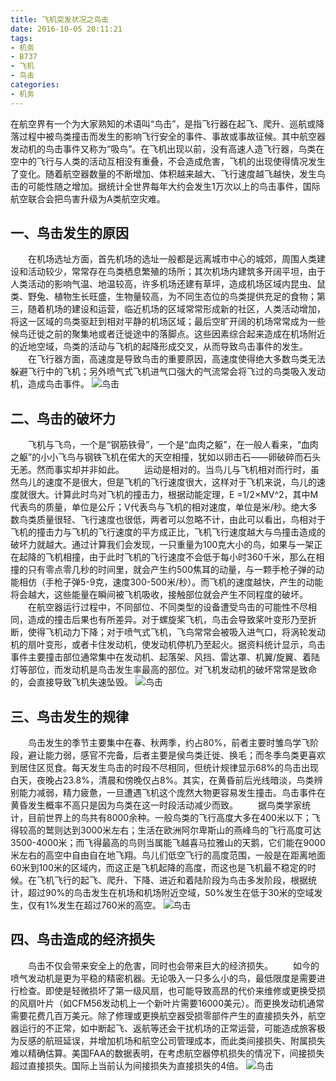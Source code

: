 ```yaml
---
title: 飞机突发状况之鸟击
date: 2016-10-05 20:11:21
tags:
- 机务
- B737
- 飞机
- 鸟击
categories:
- 机务
---
```

在航空界有一个为大家熟知的术语叫“鸟击”，是指飞行器在起飞、爬升、巡航或降落过程中被鸟类撞击而发生的影响飞行安全的事件、事故或事故征候。其中航空器发动机的鸟击事件又称为“吸鸟”。在飞机出现以前，没有高速人造飞行器，鸟类在空中的飞行与人类的活动互相没有重叠，不会造成危害，飞机的出现使得情况发生了变化。随着航空器数量的不断增加、体积越来越大、飞行速度越飞越快，发生鸟击的可能性随之增加。据统计全世界每年大约会发生1万次以上的鸟击事件，国际航空联合会把鸟害升级为A类航空灾难。

## 一、鸟击发生的原因
　　在机场选址方面，首先机场的选址一般都是远离城市中心的城郊，周围人类建设和活动较少，常常存在鸟类栖息繁殖的场所；其次机场内建筑多开阔平坦，由于人类活动的影响气温、地温较高，许多机场还建有草坪，造成机场区域内昆虫、鼠类、野兔、植物生长旺盛，生物量较高，为不同生态位的鸟类提供充足的食物；第三，随着机场的建设和运营，临近机场的区域常常形成新的社区，人类活动增加，将这一区域的鸟类驱赶到相对平静的机场区域；最后空旷开阔的机场常常成为一些候鸟迁徙之前的聚集地或者迁徙途中的落脚点。这些因素综合起来造成在机场附近的近地空域，鸟类的活动与飞机的起降形成交叉，从而导致鸟击事件的发生。
　　在飞行器方面，高速度是导致鸟击的重要原因，高速度使得绝大多数鸟类无法躲避飞行中的飞机；另外喷气式飞机进气口强大的气流常会将飞过的鸟类吸入发动机，造成鸟击事件。
![鸟击](./images/2.jpg)
## 二、鸟击的破坏力
　　飞机与飞鸟，一个是“钢筋铁骨”，一个是“血肉之躯”，在一般人看来，“血肉之躯”的小小飞鸟与钢铁飞机在偌大的天空相撞，犹如以卵击石——卵破碎而石头无恙。然而事实却并非如此。
　　运动是相对的。当鸟儿与飞机相对而行时，虽然鸟儿的速度不是很大，但是飞机的飞行速度很大，这样对于飞机来说，鸟儿的速度就很大。计算此时鸟对飞机的撞击力，根据动能定理，E =1/2×MV^2，其中M代表鸟的质量，单位是公斤；V代表鸟与飞机的相对速度，单位是米/秒。绝大多数鸟类质量很轻、飞行速度也很低，两者可以忽略不计，由此可以看出，鸟相对于飞机的撞击力与飞机的飞行速度的平方成正比，飞机飞行速度越大与鸟撞击造成的破坏力就越大。通过计算我们会发现，一只重量为100克大小的鸟，如果与一架正在起降的飞机相撞，由于此时飞机的飞行速度不会低于每小时360千米，那么在相撞的只有零点零几秒的时间里，就会产生约500焦耳的动量，与一颗手枪子弹的动能相仿（手枪子弹5-9克，速度300-500米/秒）。而飞机的速度越快，产生的动能将会越大，这些能量在瞬间被飞机吸收，接触部位就会产生不同程度的破坏。
　　在航空器运行过程中，不同部位、不同类型的设备遭受鸟击的可能性不尽相同，造成的撞击后果也有所差异。对于螺旋桨飞机，鸟击会导致桨叶变形乃至折断，使得飞机动力下降；对于喷气式飞机，飞鸟常常会被吸入进气口，将涡轮发动机的扇叶变形，或者卡住发动机，使发动机停机乃至起火。据资料统计显示，鸟击事件主要撞击部位通常集中在发动机、起落架、风挡、雷达罩、机翼/旋翼、着陆灯等部位，而发动机是鸟击发生率最高的部位。对飞机发动机的破坏常常是致命的，会直接导致飞机失速坠毁。
![鸟击](./images/3.jpg)
## 三、鸟击发生的规律
　　鸟击发生的季节主要集中在春、秋两季，约占80%，前者主要时雏鸟学飞阶段，避让能力弱，感官不完备，后者主要是侯鸟类迁徙、换毛；而冬季鸟类更喜欢到居住区觅食。每天发生鸟击的时段不尽相同，但统计规律显示68%的鸟击出现白天，夜晚占23.8%，清晨和傍晚仅占8%。其实，在黄昏前后光线暗淡，鸟类辨别能力减弱，精力疲惫，一旦遭遇飞机这个庞然大物更容易发生撞击。鸟击事件在黄昏发生概率不高只是因为鸟类在这一时段活动减少而致。
　　据鸟类学家统计，目前世界上的鸟共有8000余种。一般鸟类的飞行高度大多在400米以下；飞得较高的鹫则达到3000米左右；生活在欧洲阿尔卑斯山的燕峰鸟的飞行高度可达3500-4000米；而飞得最高的鸟则当属能飞越喜马拉雅山的天鹅，它们能在9000米左右的高空中自由自在地飞翔。鸟儿们低空飞行的高度范围，一般是在距离地面60米到100米的区域内，而这正是飞机起降的高度，而这也是飞机最不稳定的时候。在飞机飞行的起飞、爬升、下降、进近和着陆阶段为鸟击多发阶段，根据统计，超过90%的鸟击发生在机场和机场附近空域，50%发生在低于30米的空域发生，仅有1%发生在超过760米的高空。
![鸟击](./images/4.jpg)
## 四、鸟击造成的经济损失
　　鸟击不仅会带来安全上的危害，同时也会带来巨大的经济损失。
　　如今的喷气发动机是更为平稳的精密机器。无论吸入一只多么小的鸟，最低限度是需要进行检查。即使是轻微损坏了第一级风扇，也可能导致高昂的代价来维修或更换受损的风扇叶片（如CFM56发动机上一个新叶片需要16000美元）。而更换发动机通常需要花费几百万美元。除了修理或更换航空器受损零部件产生的直接损失外，航空器运行的不正常，如中断起飞、返航等还会干扰机场的正常运营，可能造成旅客极为反感的航班延误，并增加机场和航空公司管理成本，而此类间接损失、附属损失难以精确估算。美国FAA的数据表明，在考虑航空器停机损失的情况下，间接损失超过直接损失。国际上当前认为间接损失为直接损失的4倍。
![鸟击](./images/1.jpg)
